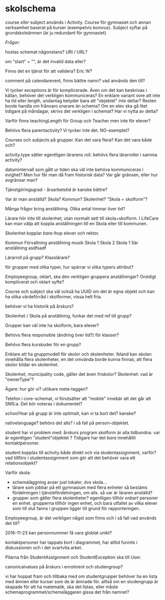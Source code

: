 # skolschema

course *eller* subject används i Activity. Course för gymnasiet och annan verksamhet baserat på kurser (exempelvis komvux). Subject syftar på grundskoleämnen (är ju redundant för gymnasiet)

*Frågor:*

hostas schemat någonstans? URI / URL?

om "start" = "", är det invalid data eller?

Finns det en tjänst för att validera? Eric W?

comment på calendarevent, finns bättre namn? vad används den till?

Vi tycker exceptions är för komplicerade. Även om det kan beskrivas i källan, behöver det verkligen kommuniceras? En enklare variant vore att inte ha tid eller length, undantag betyder bara att "objektet" *inte* deltar? Resten borde handla om frånvaro snarare än schema? Om en elev ska gå litet tidigare på måndagar, skrivs det verkligen i schemat? Har vi nytta av detta?

Varför finns teachingLength för Group och Teacher men inte för elever?

Behövs flera parentactivity? Vi tycker inte det. NO-exemplet?

Courses och subjects på grupper. Kan det vara flera? Kan det vara både och?

activity.type sätter egentligen lärarens roll. behövs flera lärarroller i samma activity?

datumintervall som gått ur tiden ska väl inte behöva kommuniceras i evighet? Men hur får man då fram historisk data? Var går gränsen, eller hur avgränsar man?

Tjänstgöringsgrad - årsarbetstid är kanske bättre?

Var är man anställd? Skola? Kommun? Skolenhet? "Skola + skolform"?

Många frågor kring anställning. Olika antal timmar över tid?

Lärare hör inte till skolenhet, utan normalt sett till skola+skolform. I LifeCare kan man välja att koppla anställningen till en Skola eller till kommunen.

Skolenhet kopplar *bara* ihop elever och rektor.

Kommun
 Förvaltning
        anställning musik
  Skola 1
  Skola 2
     Skola 1 Sär
        anställning asdfsadf

Lärarroll på grupp? Klasslärare? 


för grupper med olika typer, hur spärrar vi  olika typers attribut?

Employeegroup, oklart, ska den verkligen gruppera anställningar? Onödigt komplicerat och oklart syfte?

Course och subject ska väl också ha UUID om det är egna objekt och kan ha olika värdeförråd i skolformer, vissa helt fria.

behöver vi ha historik på årskurs?

Skolenhet / Skola på anställning, funkar det med ref till grupp?

Grupper kan väl inte ha skolform, bara elever?

Behövs flera responsible (ändring över tid?) för klasser?

Behövs flera kurskoder för en grupp?

Enklare att ha gruppmodell för skolor och skolenheter. Ibland kan skolan innehålla flera skolenheter, en det omvända borde kunna finnas, att flera skolor bildar en skolenhet.

Skolenhet, municipality code, gäller det även friskolor?
Skolenhet: vad är "ownerType"?


Ägare: hur gör vi? utökare meta-taggen?

Telefon i core-schemat, vi förutsätter att "mobile" innebär att det går att SMS:a. Det bör noteras i dokumentet?

schoolYear på grupp är inte optimalt, kan vi ta bort det? kanske?

nativelanguage? behövs det alls? i så fall på person-objektet.

student har vi problem med: årskurs program skolform är alla tidbundna. var är egentligen "student"objektet ? Tidigare har det *bara* innehållit kontaktpersoner.

student kopplas till activity både direkt och via studentassignment, varför? vad tillförs i studentassignment som gör att det behöver vara ett relationsobjekt?


Varför skola: 
- schemaläggning avser just lokaler, dvs skola...
- lärare som jobbar på ett gymnasium med flera enheter så bestäms fördelningen i tjänstefördelningen, om alls. så var är läraren anställd?
- grupper som gäller flera skolenheter? egentligen tillhör *enbart* personer en enhet. grupperna tillhör ingen enhet, och bara utfallet av vilka elever som till slut fanns i gruppen ligger till grund för rapporteringen.


Employeegroup, är det verkligen något som finns och i så fall vad används det till?

2016-11-23
kan personnummer få vara globlat unikt?

kontaktpersoner har tappats bort i diagrammet, har alltid funnits i diskussionen och i det svartvita arket.

Pilarna från StudentAssignment och StudentException ska till User.

canonicalvalues på årskurs i enrolment och studengroup?

vi har hoppat fram och tillbaka med om studentgrupper behöver ha en lista med ämnen eller kurser som de är ämnade för. alltså om en studengrupp är skapade för att ha matematik, ska det listas, eller måste schemaprogrammet/schemaläggaren gissa det från namnet?